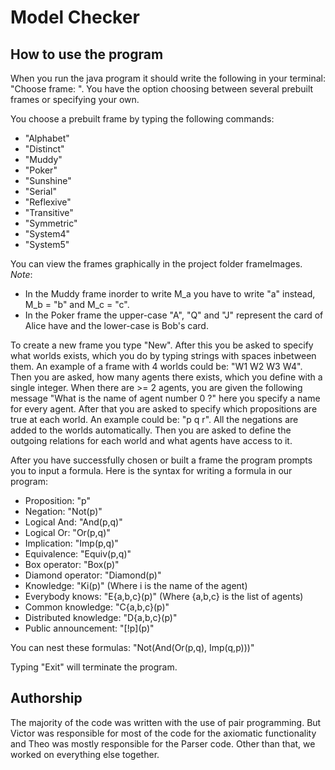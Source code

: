 # Model Checker

## How to use the program
When you run the java program it should write the following in your terminal: "Choose frame: ".
You have the option choosing between several prebuilt frames or specifying your own.

You choose a prebuilt frame by typing the following commands:
- "Alphabet" 
- "Distinct" 
- "Muddy"  
- "Poker"  
- "Sunshine" 
- "Serial" 
- "Reflexive"
- "Transitive"
- "Symmetric"
- "System4"
- "System5"

You can view the frames graphically in the project folder frameImages.
*Note*: 
- In the Muddy frame inorder to write M_a you have to write "a" instead, M_b = "b" and M_c = "c".  
- In the Poker frame the upper-case "A", "Q" and "J" represent the card of Alice have and the lower-case is Bob's card.

To create a new frame you type "New". After this you be asked to specify what worlds exists, which you do by typing strings with spaces inbetween them. An example of a frame with 4 worlds could be: "W1 W2 W3 W4". Then you are asked, how many agents there exists, which you define with a single integer. When there are >= 2 agents, you are given the following message "What is the name of agent number 0 ?" here you specify a name for every agent. After that you are asked to specify which propositions are true at each world. An example could be: "p q r". All the negations are added to the worlds automatically. Then you are asked to define the outgoing relations for each world and what agents have access to it.

After you have successfully chosen or built a frame the program prompts you to input a formula.
Here is the syntax for writing a formula in our program:

- Proposition: "p"
- Negation: "Not(p)"
- Logical And: "And(p,q)"
- Logical Or: "Or(p,q)"
- Implication: "Imp(p,q)"
- Equivalence: "Equiv(p,q)"
- Box operator: "Box(p)"
- Diamond operator: "Diamond(p)"
- Knowledge: "Ki(p)"  (Where i is the name of the agent)
- Everybody knows: "E{a,b,c}(p)" (Where {a,b,c} is the list of agents)
- Common knowledge: "C{a,b,c}(p)"
- Distributed knowledge: "D{a,b,c}(p)"
- Public announcement: "\[!p\](p)"

You can nest these formulas: "Not(And(Or(p,q), Imp(q,p)))"

Typing "Exit" will terminate the program.

## Authorship

The majority of the code was written with the use of pair programming. But Victor was responsible for most of the code for the axiomatic functionality and Theo was mostly responsible for the Parser code. Other than that, we worked on everything else together.
